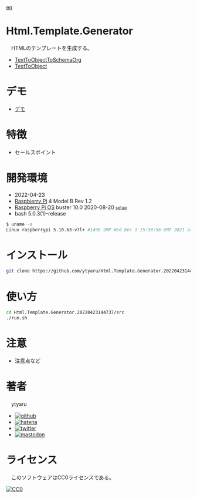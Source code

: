 [en](./README.md)

# Html.Template.Generator

　HTMLのテンプレートを生成する。

* [TextToObjectToSchemaOrg][]
* [TextToObject][]

[TextToObjectToSchemaOrg]:https://ytyaru.github.io/JS.TextToObjectToSchemaOrg.20220508132053
[TextToObject]:https://ytyaru.github.io/JS.TextToObject.20220505113141

# デモ

* [デモ](https://ytyaru.github.io/Html.Template.Generator.20220423144737/)

# 特徴

* セールスポイント

# 開発環境

* <time datetime="2022-04-23T14:47:32+0900">2022-04-23</time>
* [Raspbierry Pi](https://ja.wikipedia.org/wiki/Raspberry_Pi) 4 Model B Rev 1.2
* [Raspberry Pi OS](https://ja.wikipedia.org/wiki/Raspbian) buster 10.0 2020-08-20 <small>[setup](http://ytyaru.hatenablog.com/entry/2020/10/06/111111)</small>
* bash 5.0.3(1)-release

```sh
$ uname -a
Linux raspberrypi 5.10.63-v7l+ #1496 SMP Wed Dec 1 15:58:56 GMT 2021 armv7l GNU/Linux
```

# インストール

```sh
git clone https://github.com/ytyaru/Html.Template.Generator.20220423144737
```

# 使い方

```sh
cd Html.Template.Generator.20220423144737/src
./run.sh
```

# 注意

* 注意点など

# 著者

　ytyaru

* [![github](http://www.google.com/s2/favicons?domain=github.com)](https://github.com/ytyaru "github")
* [![hatena](http://www.google.com/s2/favicons?domain=www.hatena.ne.jp)](http://ytyaru.hatenablog.com/ytyaru "hatena")
* [![twitter](http://www.google.com/s2/favicons?domain=twitter.com)](https://twitter.com/ytyaru1 "twitter")
* [![mastodon](http://www.google.com/s2/favicons?domain=mstdn.jp)](https://mstdn.jp/web/accounts/233143 "mastdon")

# ライセンス

　このソフトウェアはCC0ライセンスである。

[![CC0](http://i.creativecommons.org/p/zero/1.0/88x31.png "CC0")](http://creativecommons.org/publicdomain/zero/1.0/deed.ja)

